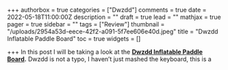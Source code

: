 +++
authorbox = true
categories = ["Dwzdd"]
comments = true
date = 2022-05-18T11:00:00Z
description = ""
draft = true
lead = ""
mathjax = true
pager = true
sidebar = ""
tags = ["Review"]
thumbnail = "/uploads/2954a53d-eece-42f2-a091-5f7ee606e40d.jpeg"
title = "Dwzdd Inflatable Paddle Board"
toc = true
widgets = []

+++
In this post I will be taking a look at the [**Dwzdd Inflatable Paddle Board**](#)**.**  Dwzdd is not a typo, I haven’t just mashed the keyboard, this is a 